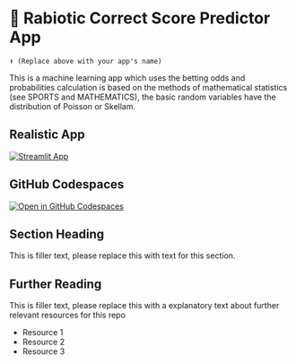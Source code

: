 # 🤖 Rabiotic Correct Score Predictor App 
```
⬆️ (Replace above with your app's name)
```

This is a machine learning app which uses the betting odds and probabilities calculation is based on the methods of mathematical statistics (see SPORTS and MATHEMATICS), the basic random variables have the distribution of Poisson or Skellam.


## Realistic App

[![Streamlit App](https://static.streamlit.io/badges/streamlit_badge_black_white.svg)](https://Correctscorepredictor.streamlit.app/)

## GitHub Codespaces

[![Open in GitHub Codespaces](https://github.com/codespaces/badge.svg)](https://codespaces.new/streamlit/app-starter-kit?quickstart=1)

## Section Heading

This is filler text, please replace this with text for this section.

## Further Reading

This is filler text, please replace this with a explanatory text about further relevant resources for this repo
- Resource 1
- Resource 2
- Resource 3
